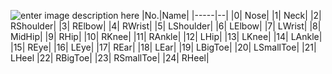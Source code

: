 ﻿

![enter image description here](https://s1.ax1x.com/2022/09/09/vq5j8s.jpg)
|No.|Name|
|-----|--|
|0| Nose|
|1| Neck|
|2| RShoulder|
|3| RElbow|
|4| RWrist|
|5| LShoulder|
|6| LElbow|
|7| LWrist|
|8| MidHip|
|9| RHip|
|10| RKnee|
|11| RAnkle|
|12| LHip|
|13| LKnee|
|14| LAnkle|
|15| REye|
|16| LEye|
|17| REar|
|18| LEar|
|19| LBigToe|
|20| LSmallToe|
|21| LHeel
|22| RBigToe|
|23| RSmallToe|
|24| RHeel|
